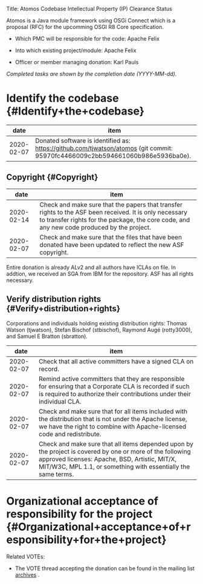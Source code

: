 Title: Atomos Codebase Intellectual Property (IP) Clearance Status


Atomos is a Java module framework using OSGi Connect which is a proposal (RFC) for the upcomming OSGI R8 Core specification.



- Which PMC will be responsible for the code: Apache Felix


- Into which existing project/module: Apache Felix


- Officer or member managing donation: Karl Pauls

 _Completed tasks are shown by the completion date (YYYY-MM-dd)._ 


# Identify the codebase {#Identify+the+codebase}

| date | item |
|------|------|
| 2020-02-07 | Donated software is identified as: https://github.com/tjwatson/atomos (git commit: 95970fc4466009c2bb594661060b986e5936ba0e). |

## Copyright {#Copyright}

| date | item |
|------|------|
| 2020-02-14 | Check and make sure that the papers that transfer rights to the ASF been received. It is only necessary to transfer rights for the package, the core code, and any new code produced by the project. |
| 2020-02-07 | Check and make sure that the files that have been donated have been updated to reflect the new ASF copyright. |

Entire donation is already ALv2 and all authors have ICLAs on file. In addtion, we received an SGA from IBM for the repository. ASF has all rights necessary.


## Verify distribution rights {#Verify+distribution+rights}

Corporations and individuals holding existing distribution rights: Thomas Watson (tjwatson), Stefan Bischof (stbischof), Raymond Augé (rotty3000), and Samuel E Bratton (sbratton).


| date | item |
|------|------|
| 2020-02-07 | Check that all active committers have a signed CLA on record. |
| 2020-02-07 | Remind active committers that they are responsible for ensuring that a Corporate CLA is recorded if such is required to authorize their contributions under their individual CLA. |
| 2020-02-07 | Check and make sure that for all items included with the distribution that is not under the Apache license, we have the right to combine with Apache-licensed code and redistribute. |
| 2020-02-07 | Check and make sure that all items depended upon by the project is covered by one or more of the following approved licenses: Apache, BSD, Artistic, MIT/X, MIT/W3C, MPL 1.1, or something with essentially the same terms. |

# Organizational acceptance of responsibility for the project {#Organizational+acceptance+of+responsibility+for+the+project}

Related VOTEs:



- The VOTE thread accepting the donation can be found in the mailing list [archives](https://www.mail-archive.com/dev@felix.apache.org/msg49396.html) .
